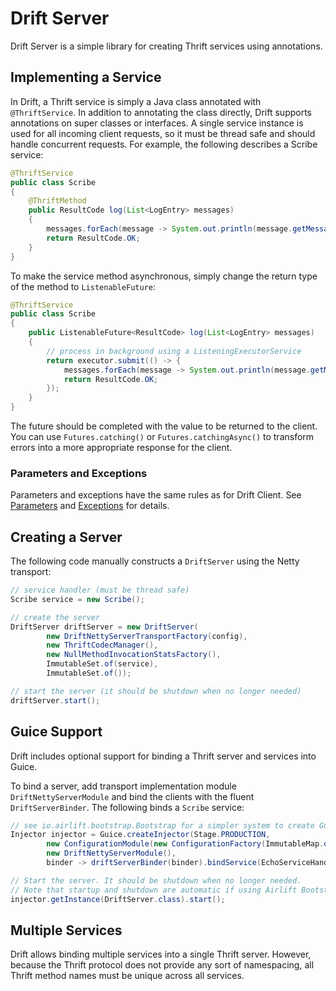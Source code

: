 # Drift Server

Drift Server is a simple library for creating Thrift services using annotations.

## Implementing a Service

In Drift, a Thrift service is simply a Java class annotated with `@ThriftService`. In
addition to annotating the class directly, Drift supports annotations on super classes
or interfaces. A single service instance is used for all incoming client requests, so
it must be thread safe and should handle concurrent requests. For example, the
following describes a Scribe service:

```java
@ThriftService
public class Scribe
{
    @ThriftMethod
    public ResultCode log(List<LogEntry> messages)
    {
        messages.forEach(message -> System.out.println(message.getMessage()));
        return ResultCode.OK;
    }
}
```

To make the service method asynchronous, simply change the return type of the
method to `ListenableFuture`:

```java
@ThriftService
public class Scribe
{
    public ListenableFuture<ResultCode> log(List<LogEntry> messages)
    {
        // process in background using a ListeningExecutorService
        return executor.submit(() -> {
            messages.forEach(message -> System.out.println(message.getMessage()));
            return ResultCode.OK;
        });
    }
}
```

The future should be completed with the value to be returned to the client.
You can use `Futures.catching()` or `Futures.catchingAsync()` to transform
errors into a more appropriate response for the client.

### Parameters and Exceptions

Parameters and exceptions have the same rules as for Drift Client. See
[Parameters](../drift-client/#parameters) and
[Exceptions](../drift-client/#exceptions) for details.

## Creating a Server

The following code manually constructs a `DriftServer` using the Netty transport:

```java
// service handler (must be thread safe)
Scribe service = new Scribe();

// create the server
DriftServer driftServer = new DriftServer(
        new DriftNettyServerTransportFactory(config),
        new ThriftCodecManager(),
        new NullMethodInvocationStatsFactory(),
        ImmutableSet.of(service),
        ImmutableSet.of());

// start the server (it should be shutdown when no longer needed)
driftServer.start();
```

## Guice Support

Drift includes optional support for binding a Thrift server and services into Guice.

To bind a server, add transport implementation module `DriftNettyServerModule` and bind
the clients with the fluent `DriftServerBinder`. The following binds a `Scribe` service:

```java
// see io.airlift.bootstrap.Bootstrap for a simpler system to create Guice services with configuration
Injector injector = Guice.createInjector(Stage.PRODUCTION,
        new ConfigurationModule(new ConfigurationFactory(ImmutableMap.of())),
        new DriftNettyServerModule(),
        binder -> driftServerBinder(binder).bindService(EchoServiceHandler.class));

// Start the server. It should be shutdown when no longer needed.
// Note that startup and shutdown are automatic if using Airlift Bootstrap.
injector.getInstance(DriftServer.class).start();
```

## Multiple Services

Drift allows binding multiple services into a single Thrift server. However,
because the Thrift protocol does not provide any sort of namespacing, all
Thrift method names must be unique across all services.
